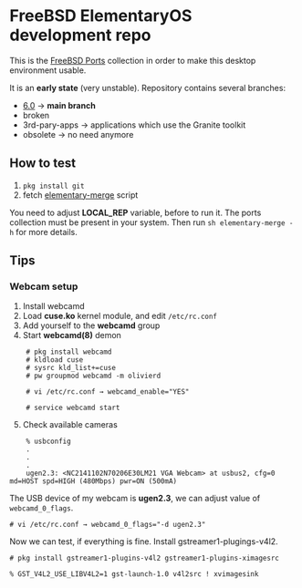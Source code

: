 # FreeBSD ElementaryOS development repo

This is the [FreeBSD Ports](https://cgit.freebsd.org/ports/) collection in order to make this desktop environment usable.

It is an **early state** (very unstable). Repository contains several branches:

* [6.0](https://codeberg.org/olivierd/freebsd-ports-elementary/src/branch/6.0) → **main branch**
* broken
* 3rd-pary-apps → applications which use the Granite toolkit
* obsolete → no need anymore

## How to test

1. `pkg install git`
2. fetch [elementary-merge](https://codeberg.org/olivierd/freebsd-ports-elementary/raw/branch/master/Tools/scripts/elementary-merge) script

You need to adjust **LOCAL_REP** variable, before to run it. The ports collection must be present in your system. Then run `sh elementary-merge -h` for more details.

## Tips

### Webcam setup

1. Install webcamd
2. Load **cuse.ko** kernel module, and edit `/etc/rc.conf`
3. Add yourself to the **webcamd** group
4. Start **webcamd(8)** demon

```
	# pkg install webcamd
	# kldload cuse
	# sysrc kld_list+=cuse
	# pw groupmod webcamd -m olivierd
	
	# vi /etc/rc.conf → webcamd_enable="YES"
	
	# service webcamd start
```

5. Check available cameras

```
	% usbconfig
	.
	.
	.
	ugen2.3: <NC2141102N70206E30LM21 VGA Webcam> at usbus2, cfg=0 md=HOST spd=HIGH (480Mbps) pwr=ON (500mA)
```

The USB device of my webcam is **ugen2.3**, we can adjust value of `webcamd_0_flags`.

	# vi /etc/rc.conf → webcamd_0_flags="-d ugen2.3"

Now we can test, if everything is fine. Install gstreamer1-plugings-v4l2.

	# pkg install gstreamer1-plugins-v4l2 gstreamer1-plugins-ximagesrc

	% GST_V4L2_USE_LIBV4L2=1 gst-launch-1.0 v4l2src ! xvimagesink

